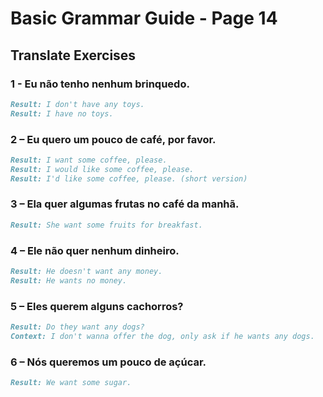 # Basic Grammar Guide - Page 14

## Translate Exercises

### 1 - Eu não tenho nenhum brinquedo.

```markdown
Result: I don't have any toys.
Result: I have no toys.
```

### 2 – Eu quero um pouco de café, por favor.

```markdown
Result: I want some coffee, please.
Result: I would like some coffee, please.
Result: I'd like some coffee, please. (short version)
```

### 3 – Ela quer algumas frutas no café da manhã.

```markdown
Result: She want some fruits for breakfast.
```

### 4 – Ele não quer nenhum dinheiro.

```markdown
Result: He doesn't want any money.
Result: He wants no money.
```

### 5 – Eles querem alguns cachorros?

```markdown
Result: Do they want any dogs?
Context: I don't wanna offer the dog, only ask if he wants any dogs.
```

### 6 – Nós queremos um pouco de açúcar.

```markdown
Result: We want some sugar.
```
